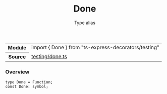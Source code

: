 <header class="symbol-info-header">    <h1 id="done">Done</h1>    <label class="symbol-info-type-label type">Type alias</label>      </header>
<section class="symbol-info">      <table class="is-full-width">        <tbody>        <tr>          <th>Module</th>          <td>            <div class="lang-typescript">                <span class="token keyword">import</span> { Done }                 <span class="token keyword">from</span>                 <span class="token string">"ts-express-decorators/testing"</span>                            </div>          </td>        </tr>        <tr>          <th>Source</th>          <td>            <a href="https://romakita.github.io/ts-express-decorators/#//blob/v2.18.0/src/testing/done.ts#L0-L0">                testing/done.ts            </a>        </td>        </tr>                </tbody>      </table>    </section>

### Overview

<pre><code class="typescript-lang">type Done = Function<span class="token punctuation">;</span>
<span class="token keyword">const</span> Done<span class="token punctuation">:</span> symbol<span class="token punctuation">;</span></code></pre>
